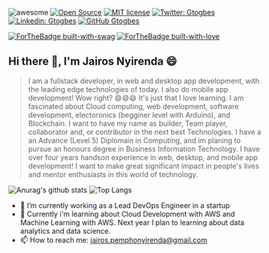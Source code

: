 <!--
**Jairos-1999/Jairos-1999** is a ✨ _special_ ✨ repository because its `README.md` (this file) appears on your GitHub profile.

Here are some ideas to get you started:

- 🔭 I’m currently working on ...
- 🌱 I’m currently learning ...
- 👯 I’m looking to collaborate on ...
- 🤔 I’m looking for help with ...
- 💬 Ask me about ...
- 📫 How to reach me: ...
- 😄 Pronouns: ...
- ⚡ Fun fact: ...
-->

![awesome](https://cdn.rawgit.com/sindresorhus/awesome/d7305f38d29fed78fa85652e3a63e154dd8e8829/media/badge.svg)
[![Open Source](https://badges.frapsoft.com/os/v2/open-source.svg?v=103)](https://github.com/ellerbrock/open-source-badges/)
[![MIT license](https://img.shields.io/badge/License-MIT-blue.svg)](https://lbesson.mit-license.org/)
[![Twitter: Gtogbes](https://img.shields.io/twitter/follow/Jairox2619?style=social)](https://twitter.com/Jairox2619)
[![Linkedin: Gtogbes](https://img.shields.io/badge/-Jairos_Nyirenda-blue?style=flat-square&logo=Linkedin&logoColor=white&link=https://www.linkedin.com/in/jairos-nyirenda-196b76184/?lipi=urn%3Ali%3Apage%3Aprofile_common_profile_index%3B21c3a358-6d13-4623-8962-ad9d49cc6f15)](https://www.linkedin.com/in/jairos-nyirenda-196b76184/)
[![GitHub Gtogbes](https://img.shields.io/github/followers/Jairos?label=follow&style=social)](https://github.com/Jairos-1999)
<p>


[![ForTheBadge built-with-swag](http://ForTheBadge.com/images/badges/built-with-swag.svg)](https://github.com/Jairos-1999/)
[![ForTheBadge built-with-love](http://ForTheBadge.com/images/badges/built-with-love.svg)](https://github.com/Jairos-1999/)

## Hi there 👋, I'm Jairos Nyirenda 😄

> I am a fullstack developer, in web and desktop app development, with the leading edge technologies of today. I also do mobile app development! Wow right? 😄😄😄 It's just that I love learning.
> I am fascinated about Cloud computing, web development, software development, electoronics (begginer level with Arduino), and Blockchain.
> I want to have my name as builder, Team player, collaborator and, or contributor in the next best Technologies.
> I have a an Advance (Level 5) Diplomain in Computing, and im planing to pursue an honours degree in Business Information Technology.
> I have over four years handson experience in web, desktop, and mobile app development!
> I want to make great significant impact in people's lives and mentor enthusiasts in this world of technology.

![Anurag's github stats](https://github-readme-stats.vercel.app/api?username=Jairos-1999&count_private=true&show_icons=true&theme=gruvbox)
![Top Langs ](https://github-readme-stats.vercel.app/api/top-langs/?username=Jairos-1999&layout=compact&theme=gruvbox&hide=html&langs_count=8)

- 🔭 I’m currently working as a Lead DevOps Engineer in a startup 
- 🌱 Currently i'm learning about Cloud Development with AWS and Machine Learning with AWS. Next year I plan to learning about data analytics and data science.
- 📫 How to reach me: jairos.pemphonyirenda@gmail.com
